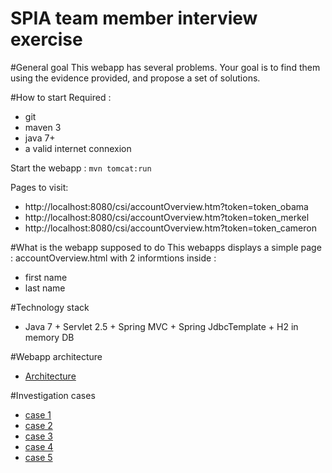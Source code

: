 # SPIA team member interview exercise

#General goal
This webapp has several problems. Your goal is to find them using the evidence provided, and propose a set of solutions.

#How to start
Required :
- git
- maven 3
- java 7+
- a valid internet connexion

Start the webapp :
`mvn tomcat:run`

Pages to visit:
- http://localhost:8080/csi/accountOverview.htm?token=token_obama
- http://localhost:8080/csi/accountOverview.htm?token=token_merkel
- http://localhost:8080/csi/accountOverview.htm?token=token_cameron

#What is the webapp supposed to do
This webapps displays a simple page : accountOverview.html with 2 informtions inside :
- first name
- last name

#Technology stack
- Java 7 + Servlet 2.5 + Spring MVC + Spring JdbcTemplate + H2 in memory DB

#Webapp architecture
- [Architecture](https://github.com/pdaures/csi/blob/master/architecture.md)

#Investigation cases
- [case 1](https://github.com/pdaures/csi/blob/master/case1.md)
- [case 2](https://github.com/pdaures/csi/blob/master/case2.md)
- [case 3](https://github.com/pdaures/csi/blob/master/case3.md) 
- [case 4](https://github.com/pdaures/csi/blob/master/case4.md)
- [case 5](https://github.com/pdaures/csi/blob/master/case5.md)
